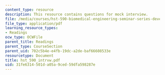 ```yaml
---
content_type: resource
description: This resource contains questions for mock interview.
file: /media/courses/hst-590-biomedical-engineering-seminar-series-developing-professional-skills-fall-2006/31fe6314501da05a9ced59dfa598287e_hst_590_intrvw.pdf
file_type: application/pdf
learning_resource_types:
- Readings
ocw_type: OCWFile
parent_title: Readings
parent_type: CourseSection
parent_uid: 702c5b4e-e4fb-19dc-a2de-baf66608533e
resourcetype: Document
title: hst_590_intrvw.pdf
uid: 31fe6314-501d-a05a-9ced-59dfa598287e
---
```

